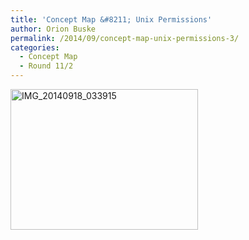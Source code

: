 ```yaml
---
title: 'Concept Map &#8211; Unix Permissions'
author: Orion Buske
permalink: /2014/09/concept-map-unix-permissions-3/
categories:
  - Concept Map
  - Round 11/2
---
```

[<img class="alignnone size-medium wp-image-8845" alt="IMG_20140918_033915" src="http://teaching.software-carpentry.org/wp-content/uploads/2014/09/IMG_20140918_033915-300x225.jpg" width="300" height="225" />][1]

 [1]: http://teaching.software-carpentry.org/wp-content/uploads/2014/09/IMG_20140918_033915.jpg
